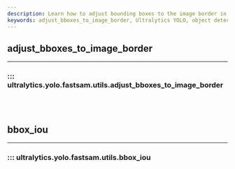 ```yaml
---
description: Learn how to adjust bounding boxes to the image border in Ultralytics YOLO framework. Improve object detection accuracy by accounting for image borders.
keywords: adjust_bboxes_to_image_border, Ultralytics YOLO, object detection, bounding boxes, image border
---
```


## adjust_bboxes_to_image_border
---
### ::: ultralytics.yolo.fastsam.utils.adjust_bboxes_to_image_border
<br><br>

## bbox_iou
---
### ::: ultralytics.yolo.fastsam.utils.bbox_iou
<br><br>
